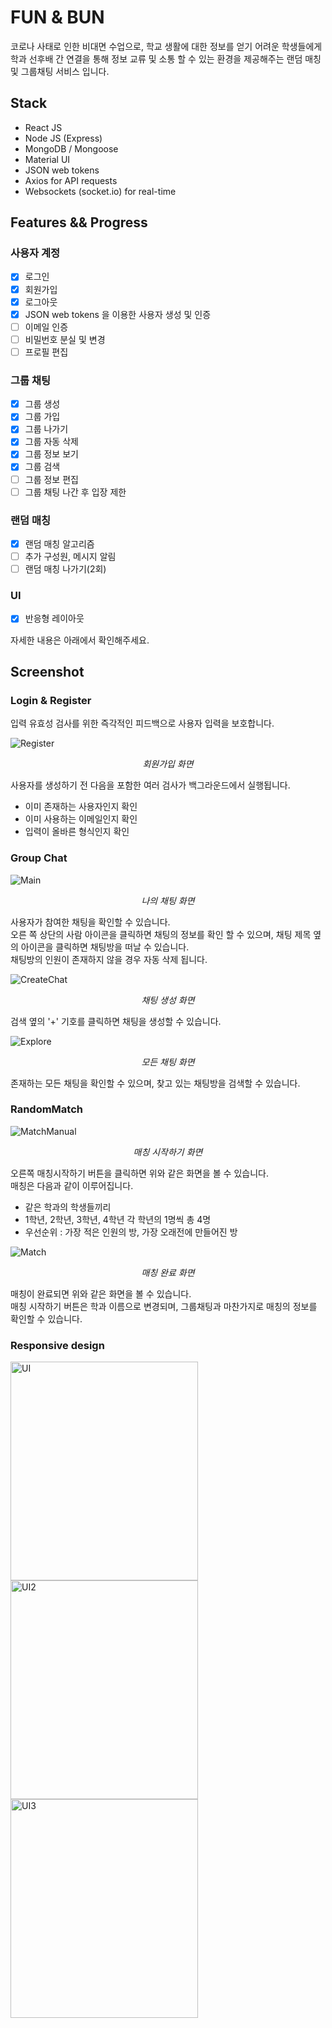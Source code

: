 # FUN & BUN

코로나 사태로 인한 비대면 수업으로, 학교 생활에 대한 정보를 얻기 어려운 학생들에게 학과 선후배 간 연결을 통해 정보 교류 및 소통 할 수 있는 환경을 제공해주는 랜덤 매칭 및 그룹채팅 서비스 입니다.

## Stack

- React JS
- Node JS (Express)
- MongoDB / Mongoose
- Material UI
- JSON web tokens
- Axios for API requests
- Websockets (socket.io) for real-time

## Features && Progress

### 사용자 계정

- [x] 로그인
- [x] 회원가입
- [x] 로그아웃
- [x] JSON web tokens 을 이용한 사용자 생성 및 인증
- [ ] 이메일 인증
- [ ] 비밀번호 분실 및 변경
- [ ] 프로필 편집

### 그룹 채팅

- [x] 그룹 생성
- [x] 그룹 가입
- [x] 그룹 나가기
- [x] 그룹 자동 삭제
- [x] 그룹 정보 보기
- [x] 그룹 검색
- [ ] 그룹 정보 편집
- [ ] 그룹 채팅 나간 후 입장 제한

### 랜덤 매칭

- [x] 랜덤 매칭 알고리즘
- [ ] 추가 구성원, 메시지 알림
- [ ] 랜덤 매칭 나가기(2회)

### UI

- [x] 반응형 레이아웃

자세한 내용은 아래에서 확인해주세요.

## Screenshot

### Login & Register

입력 유효성 검사를 위한 즉각적인 피드백으로 사용자 입력을 보호합니다.

<img src="./images/Register.PNG"  title="Register" alt="Register"></img>

<p align=center><i>회원가입 화면</i></p>

사용자를 생성하기 전 다음을 포함한 여러 검사가 백그라운드에서 실행됩니다.

- 이미 존재하는 사용자인지 확인
- 이미 사용하는 이메일인지 확인
- 입력이 올바른 형식인지 확인

### Group Chat

<img src="./images/MyChat.PNG" title="Main" alt="Main"></img>

<p align=center><i>나의 채팅 화면</i></p>

사용자가 참여한 채팅을 확인할 수 있습니다.  
오른 쪽 상단의 사람 아이콘을 클릭하면 채팅의 정보를 확인 할 수 있으며, 채팅 제목 옆의 아이콘을 클릭하면 채팅방을 떠날 수 있습니다.  
채팅방의 인원이 존재하지 않을 경우 자동 삭제 됩니다.

<img src="./images/CreateChat.PNG" title="CreateChat" alt="CreateChat"></img>

<p align=center><i>채팅 생성 화면</i></p>

검색 옆의 '+' 기호를 클릭하면 채팅을 생성할 수 있습니다.

<img src="./images/Explore.PNG" title="Explore" alt="Explore"></img>

<p align=center><i>모든 채팅 화면</i></p>

존재하는 모든 채팅을 확인할 수 있으며, 찾고 있는 채팅방을 검색할 수 있습니다.

### RandomMatch

<img src="./images/MatchManual.PNG" title="MatchManual" alt="MatchManual"></img>

<p align=center><i>매칭 시작하기 화면</i></p>

오른쪽 매칭시작하기 버튼을 클릭하면 위와 같은 화면을 볼 수 있습니다.  
매칭은 다음과 같이 이루어집니다.

- 같은 학과의 학생들끼리
- 1학년, 2학년, 3학년, 4학년 각 학년의 1명씩 총 4명
- 우선순위 : 가장 적은 인원의 방, 가장 오래전에 만들어진 방

<img src="./images/Match.PNG" title="Match" alt="Match"></img>

<p align=center><i>매칭 완료 화면</i></p>

매칭이 완료되면 위와 같은 화면을 볼 수 있습니다.  
매칭 시작하기 버튼은 학과 이름으로 변경되며, 그룹채팅과 마찬가지로 매칭의 정보를 확인할 수 있습니다.

### Responsive design

<img src="./images/UI.PNG" width="300px" height="350px"  title="UI" alt="UI"></img>
<img src="./images/UI2.PNG" width="300px" height="350px"  title="UI2" alt="UI2"></img>
<img src="./images/UI3.PNG" width="300px" height="350px"  title="UI3" alt="UI3"></img>
